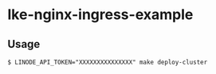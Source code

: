 # lke-nginx-ingress-example

## Usage

```
$ LINODE_API_TOKEN="XXXXXXXXXXXXXXX" make deploy-cluster
```

